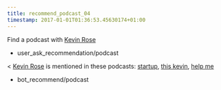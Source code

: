 ```yaml
---
title: recommend_podcast_04
timestamp: 2017-01-01T01:36:53.45630174+01:00
---
```


Find a podcast with [Kevin Rose](person)
* user_ask_recommendation/podcast

< [Kevin Rose](person) is mentioned in these podcasts: [startup](podcast_title), [this kevin](podcast_title), [help me](podcast_title)
* bot_recommend/podcast
